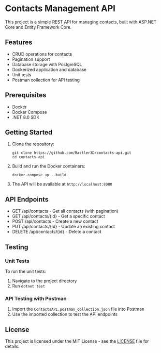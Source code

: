 # Contacts Management API

This project is a simple REST API for managing contacts, built with ASP.NET Core and Entity Framework Core.

## Features

- CRUD operations for contacts
- Pagination support
- Database storage with PostgreSQL
- Dockerized application and database
- Unit tests
- Postman collection for API testing

## Prerequisites

- Docker
- Docker Compose
- .NET 8.0 SDK

## Getting Started

1. Clone the repository:
   ```
   git clone https://github.com/Rastler3D/contacts-api.git
   cd contacts-api
   ```

2. Build and run the Docker containers:
   ```
   docker-compose up --build
   ```

3. The API will be available at `http://localhost:8080`

## API Endpoints

- GET /api/contacts - Get all contacts (with pagination)
- GET /api/contacts/{id} - Get a specific contact
- POST /api/contacts - Create a new contact
- PUT /api/contacts/{id} - Update an existing contact
- DELETE /api/contacts/{id} - Delete a contact

## Testing

### Unit Tests

To run the unit tests:

1. Navigate to the project directory
2. Run `dotnet test`

### API Testing with Postman

1. Import the `ContactsAPI.postman_collection.json` file into Postman
2. Use the imported collection to test the API endpoints

## License

This project is licensed under the MIT License - see the [LICENSE](LICENSE) file for details.